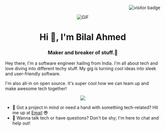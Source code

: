 <p  align="right"><img src="https://visitor-badge.laobi.icu/badge?page_id=dncoyote" alt="visitor badge"/></p>
<div align="center">
  <img alt="GIF" src="https://github.com/dncoyote/dncoyote/blob/main/intro3.gif?raw=true" />
</div>

<h1 align="center">Hi 👋, I'm Bilal Ahmed</h1>

<h3 align="center">Maker and breaker of stuff.🤖</h3>

Hey there, I'm a software engineer hailing from India. I'm all about tech and love diving into different techy stuff. My gig is turning cool ideas into sleek and user-friendly software.

I'm also all-in on open source. It's super cool how we can team up and make awesome tech together!

<p align="center">
  <a href="https://skillicons.dev">
    <img src="https://skillicons.dev/icons?i=java,spring,maven,js,html,css,react,py,mongodb,mysql,postgres,git,github,docker,postman,blender,ps" />
  </a>
</p>

- 💼 Got a project in mind or need a hand with something tech-related? Hit me up at [Email](mailto:bilal.athaha@gmail.com) 😎
- 💬 Wanna talk tech or have questions? Don't be shy; I'm here to chat and help out!
